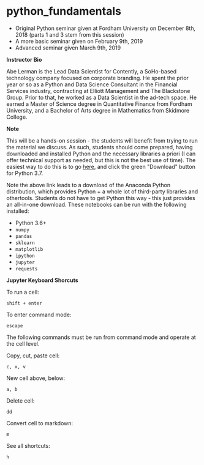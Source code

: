 # python_fundamentals
- Original Python seminar given at Fordham University on December 8th, 2018 (parts 1 and 3 stem from this session)
- A more basic seminar given on February 9th, 2019
- Advanced seminar given March 9th, 2019

**Instructor Bio**

Abe Lerman is the Lead Data Scientist for Contently, a SoHo-based technology company focused on corporate branding. He spent the prior year or so as a Python and Data Science Consultant in the Financial Services industry, contracting at Elliott Management and The Blackstone Group. Prior to that, he worked as a Data Scientist in the ad-tech space. He earned a Master of Science degree in Quantitative Finance from Fordham University, and a Bachelor of Arts degree in Mathematics from Skidmore College.

**Note**

This will be a hands-on session - the students will benefit from trying to run the material we discuss. As such, students should come prepared, having downloaded and installed Python and the necessary libraries a priori (I can offer technical support as needed, but this is not the best use of time). The easiest way to do this is to go [here](https://www.anaconda.com/download/), and click the green "Download" button for Python 3.7. 

Note the above link leads to a download of the Anaconda Python distribution, which provides Python + a whole lot of third-party libraries and othertools. Students do not have to get Python this way - this just provides an all-in-one download. These notebooks can be run with the following installed:
- Python 3.6+
- `numpy`
- `pandas`
- `sklearn`
- `matplotlib`
- `ipython`
- `jupyter`
- `requests`

**Jupyter Keyboard Shorcuts**

To run a cell:

    shift + enter

To enter command mode:

    escape

The following commands must be run from command mode and operate at the cell level.

Copy, cut, paste cell:

    c, x, v

New cell above, below:

    a, b

Delete cell:

    dd

Convert cell to markdown:

    m

See all shortcuts:

    h
